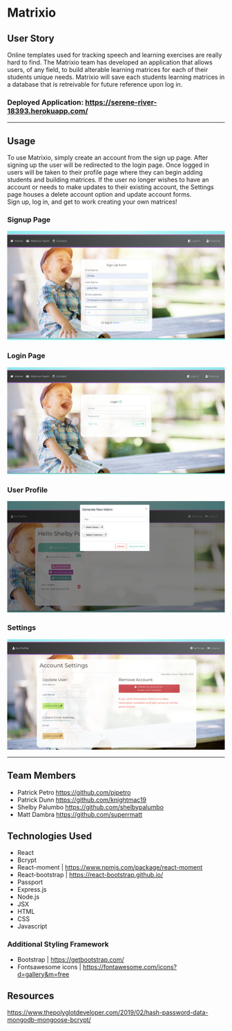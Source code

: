 # Matrixio

## User Story

Online templates used for tracking speech and learning
exercises are really hard to find. The Matrixio team has developed an application that allows users, of any field, to build alterable learning matrices for each of their students unique needs. Matrixio will save each students learning matrices in a database that is retreivable for future reference upon log in.

### Deployed Application: https://serene-river-18393.herokuapp.com/

<hr>

## Usage

To use Matrixio, simply create an account from the sign up page. After signing up the user will be redirected to the login page. Once logged in users will be taken to their profile page where they can begin adding students and building matrices. If the user no longer wishes to have an account or needs to make updates to their existing account, the Settings page houses a delete account option and update account forms.
<br/>
Sign up, log in, and get to work creating your own matrices!

### Signup Page

![Signup View](/README_images/signup.png)

### Login Page

![Login View](/README_images/login.png)

### User Profile

![Profile Page View](/README_images/profile.png)

### Settings

![Settings Page View](/README_images/settings.png)

<hr>

## Team Members

- Patrick Petro https://github.com/pjpetro
- Patrick Dunn https://github.com/knightmac19
- Shelby Palumbo https://github.com/shelbypalumbo
- Matt Dambra https://github.com/superrmatt

## Technologies Used

- React
- Bcrypt
- React-moment | https://www.npmjs.com/package/react-moment
- React-bootstrap | https://react-bootstrap.github.io/
- Passport
- Express.js
- Node.js
- JSX
- HTML
- CSS
- Javascript

### Additional Styling Framework

- Bootstrap | https://getbootstrap.com/
- Fontsawesome icons | https://fontawesome.com/icons?d=gallery&m=free

## Resources

https://www.thepolyglotdeveloper.com/2019/02/hash-password-data-mongodb-mongoose-bcrypt/
